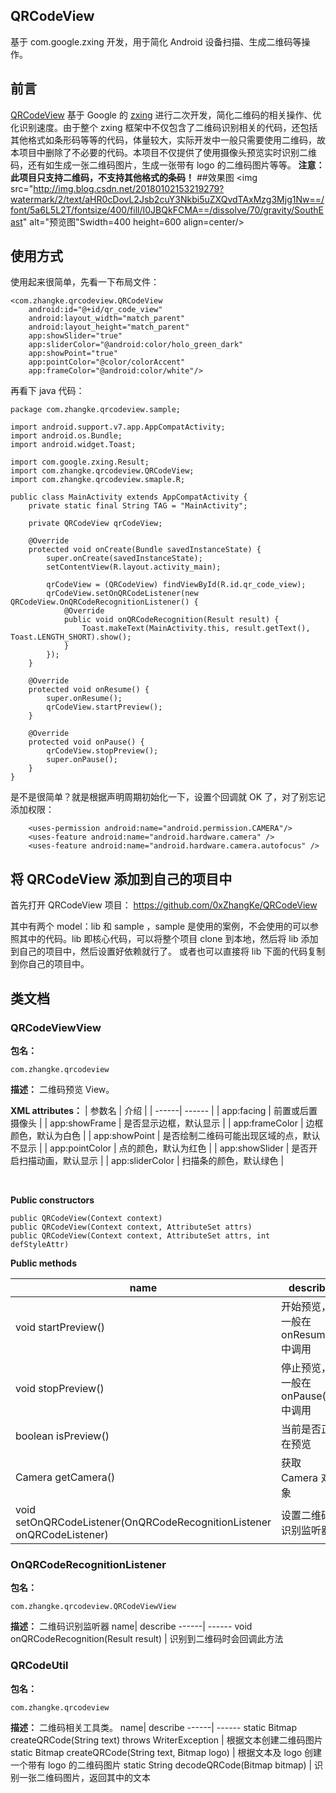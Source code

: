 ## QRCodeView
基于 com.google.zxing 开发，用于简化 Android 设备扫描、生成二维码等操作。

## 前言
[QRCodeView](https://github.com/0xZhangKe/QRCodeView) 基于 Google  的 [zxing](https://github.com/zxing/zxing) 进行二次开发，简化二维码的相关操作、优化识别速度。由于整个 zxing 框架中不仅包含了二维码识别相关的代码，还包括其他格式如条形码等等的代码，体量较大，实际开发中一般只需要使用二维码，故本项目中删除了不必要的代码。本项目不仅提供了使用摄像头预览实时识别二维码，还有如生成一张二维码图片，生成一张带有 logo 的二维码图片等等。
**注意：此项目只支持二维码，不支持其他格式的条码！**
##效果图
<img src="http://img.blog.csdn.net/20180102153219279?watermark/2/text/aHR0cDovL2Jsb2cuY3Nkbi5uZXQvdTAxMzg3Mjg1Nw==/font/5a6L5L2T/fontsize/400/fill/I0JBQkFCMA==/dissolve/70/gravity/SouthEast" alt="预览图"Swidth=400 height=600  align=center/>
## 使用方式
使用起来很简单，先看一下布局文件：
```
<com.zhangke.qrcodeview.QRCodeView
    android:id="@+id/qr_code_view"
    android:layout_width="match_parent"
    android:layout_height="match_parent"
    app:showSlider="true"
    app:sliderColor="@android:color/holo_green_dark"
    app:showPoint="true"
    app:pointColor="@color/colorAccent"
    app:frameColor="@android:color/white"/>
```
再看下 java 代码：
```
package com.zhangke.qrcodeview.sample;

import android.support.v7.app.AppCompatActivity;
import android.os.Bundle;
import android.widget.Toast;

import com.google.zxing.Result;
import com.zhangke.qrcodeview.QRCodeView;
import com.zhangke.qrcodeview.smaple.R;

public class MainActivity extends AppCompatActivity {
    private static final String TAG = "MainActivity";

    private QRCodeView qrCodeView;

    @Override
    protected void onCreate(Bundle savedInstanceState) {
        super.onCreate(savedInstanceState);
        setContentView(R.layout.activity_main);

        qrCodeView = (QRCodeView) findViewById(R.id.qr_code_view);
        qrCodeView.setOnQRCodeListener(new QRCodeView.OnQRCodeRecognitionListener() {
            @Override
            public void onQRCodeRecognition(Result result) {
                Toast.makeText(MainActivity.this, result.getText(), Toast.LENGTH_SHORT).show();
            }
        });
    }

    @Override
    protected void onResume() {
        super.onResume();
        qrCodeView.startPreview();
    }

    @Override
    protected void onPause() {
        qrCodeView.stopPreview();
        super.onPause();
    }
}

```
是不是很简单？就是根据声明周期初始化一下，设置个回调就 OK 了，对了别忘记添加权限：
```
    <uses-permission android:name="android.permission.CAMERA"/>
    <uses-feature android:name="android.hardware.camera" />
    <uses-feature android:name="android.hardware.camera.autofocus" />
```
## 将 QRCodeView 添加到自己的项目中
首先打开 QRCodeView 项目：
https://github.com/0xZhangKe/QRCodeView

其中有两个 model：lib 和 sample ，sample 是使用的案例，不会使用的可以参照其中的代码。lib 即核心代码，可以将整个项目 clone 到本地，然后将 lib 添加到自己的项目中，然后设置好依赖就行了。
或者也可以直接将 lib 下面的代码复制到你自己的项目中。
## 类文档
### QRCodeViewView
**包名：**
```
com.zhangke.qrcodeview
```
**描述：**
二维码预览 View。


**XML attributes：**
| 参数名 | 介绍 |
| ------| ------ |
| app:facing | 前置或后置摄像头 |
| app:showFrame | 是否显示边框，默认显示 |
| app:frameColor | 边框颜色，默认为白色 |
| app:showPoint | 是否绘制二维码可能出现区域的点，默认不显示 |
| app:pointColor | 点的颜色，默认为红色 |
| app:showSlider | 是否开启扫描动画，默认显示 |
| app:sliderColor | 扫描条的颜色，默认绿色 |<p></br>



**Public constructors**
```
public QRCodeView(Context context)
public QRCodeView(Context context, AttributeSet attrs)
public QRCodeView(Context context, AttributeSet attrs, int defStyleAttr)
```
**Public methods**

name|  describe
------| ------
void startPreview() | 开始预览，一般在 onResume() 中调用
void stopPreview() | 停止预览，一般在 onPause() 中调用
boolean isPreview() | 当前是否正在预览
Camera getCamera() | 获取 Camera 对象
void setOnQRCodeListener(OnQRCodeRecognitionListener onQRCodeListener) | 设置二维码识别监听器



### OnQRCodeRecognitionListener
**包名：**
```
com.zhangke.qrcodeview.QRCodeViewView
```
**描述：**
二维码识别监听器
name|  describe
------| ------
void onQRCodeRecognition(Result result) | 识别到二维码时会回调此方法



### QRCodeUtil
**包名：**
```
com.zhangke.qrcodeview
```
**描述：**
二维码相关工具类。
name|  describe
------| ------
static Bitmap createQRCode(String text) throws WriterException | 根据文本创建二维码图片
static Bitmap createQRCode(String text, Bitmap logo) | 根据文本及 logo 创建一个带有 logo 的二维码图片
static String decodeQRCode(Bitmap bitmap) | 识别一张二维码图片，返回其中的文本
